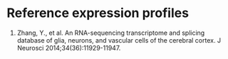 # Reference expression profiles


1. Zhang, Y., et al. An RNA-sequencing transcriptome and splicing database of glia, neurons, and vascular cells of the cerebral cortex. J Neurosci 2014;34(36):11929-11947.

